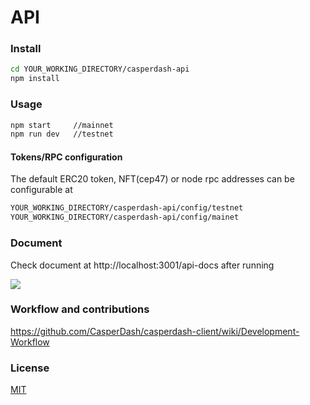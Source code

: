 # API

### Install

```sh
cd YOUR_WORKING_DIRECTORY/casperdash-api
npm install
```

### Usage

```sh
npm start     //mainnet
npm run dev   //testnet
```
#### Tokens/RPC configuration
The default ERC20 token, NFT(cep47) or node rpc addresses can be configurable at

```sh
YOUR_WORKING_DIRECTORY/casperdash-api/config/testnet
YOUR_WORKING_DIRECTORY/casperdash-api/config/mainet
```


### Document

Check document at http://localhost:3001/api-docs after running

![](https://i.imgur.com/kaDjQfF.png)

### Workflow and contributions
https://github.com/CasperDash/casperdash-client/wiki/Development-Workflow

### License

[MIT](https://raw.githubusercontent.com/CasperDash/casperdash-api/master/LICENSE)
